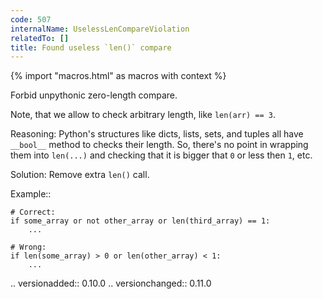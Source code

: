 ```yaml
---
code: 507
internalName: UselessLenCompareViolation
relatedTo: []
title: Found useless `len()` compare
---
```


{% import "macros.html" as macros with context %}

Forbid unpythonic zero-length compare.

Note, that we allow to check arbitrary length, like `len(arr) == 3`.

Reasoning: Python's structures like dicts, lists, sets, and tuples all
have `__bool__` method to checks their length. So, there's no point in
wrapping them into `len(...)` and checking that it is bigger that `0` or
less then `1`, etc.

Solution: Remove extra `len()` call.

Example::

    # Correct:
    if some_array or not other_array or len(third_array) == 1:
        ...
    
    # Wrong:
    if len(some_array) > 0 or len(other_array) < 1:
        ...

.. versionadded:: 0.10.0 .. versionchanged:: 0.11.0